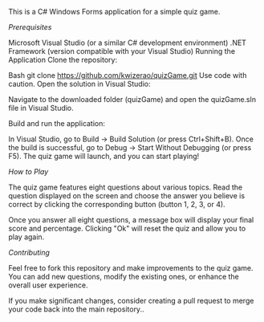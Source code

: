 This is a C# Windows Forms application for a simple quiz game.

*Prerequisites*

Microsoft Visual Studio (or a similar C# development environment)
.NET Framework (version compatible with your Visual Studio)
Running the Application
Clone the repository:

Bash
git clone https://github.com/kwizerao/quizGame.git
Use code with caution.
Open the solution in Visual Studio:

Navigate to the downloaded folder (quizGame) and open the quizGame.sln file in Visual Studio.

Build and run the application:

In Visual Studio, go to Build -> Build Solution (or press Ctrl+Shift+B).
Once the build is successful, go to Debug -> Start Without Debugging (or press F5).
The quiz game will launch, and you can start playing!

*How to Play*

The quiz game features eight questions about various topics. Read the question displayed on the screen and choose the answer you believe is correct by clicking the corresponding button (button 1, 2, 3, or 4).

Once you answer all eight questions, a message box will display your final score and percentage. Clicking "Ok" will reset the quiz and allow you to play again.

*Contributing*

Feel free to fork this repository and make improvements to the quiz game. You can add new questions, modify the existing ones, or enhance the overall user experience.

If you make significant changes, consider creating a pull request to merge your code back into the main repository..